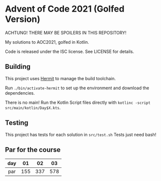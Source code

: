 # Advent of Code 2021 (Golfed Version)

ACHTUNG! THERE MAY BE SPOILERS IN THIS REPOSITORY! 

My solutions to AOC2021, golfed in Kotlin.

Code is released under the ISC license. See LICENSE for details.

## Building

This project uses [Hermit](https://cashapp.github.io/hermit) to manage the build toolchain.

Run `./bin/activate-hermit` to set up the environment and download the dependencies.

There is no main! Run the Kotlin Script files directly with `kotlinc -script src/main/kotlin/Day$X.kts`.

## Testing

This project has tests for each solution in `src/test.sh`
Tests just need bash!


## Par for the course

| day | 01  | 02  | 03  |
| :-: | :-: | :-: | :-: |
| par | 155 | 337 | 578 |

